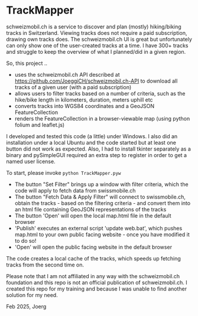 # TrackMapper
schweizmobil.ch is a service to discover and plan (mostly) hiking/biking tracks in Switzerland. Viewing tracks does not require a paid subscription, drawing own tracks does. The schweizmobil.ch UI is great but unfortunately can only show one of the user-created tracks at a time. I have 300+ tracks and struggle to keep the overview of what I planned/did in a given region.

So, this project ..
* uses the schweizmobil.ch API described at https://github.com/JoeggiCH/schweizmobil.ch-API to download all tracks of a given user (with a paid subscription)
* allows users to filter tracks based on a number of criteria, such as the hike/bike length in kilometers, duration, meters uphill etc
* converts tracks into WGS84 coordinates and a GeoJSON FeatureCollection
* renders the FeatureCollection in a browser-viewable map (using python folium and leaflet.js)

I developed and tested this code (a little) under Windows. 
I also did an installation under a local Ubuntu and the code started but at least one button did not work as expected. Also, I had to install tkinter separately as a binary and pySimpleGUI required an extra step to register in order to get a named user license.

To start, please invoke ```python TrackMapper.pyw```
- The button "Set Filter" brings up a window with filter criteria, which the code will apply to fetch data from swissmobile.ch
- The button "Fetch Data & Apply Filter" will connect to swissmobile.ch, obtain the tracks - based on the filtering criteria - and convert them into an html file containing GeoJSON representations of the tracks
- The button 'Open' will open the local map.html file in the default browser
- 'Publish' executes an external script 'update web.bat', which pushes map.html to your own public facing website - once you have modified it to do so!
- 'Open' will open the public facing website in the default browser

The code creates a local cache of the tracks, which speeds up fetching tracks from the second time on.

Please note that I am not affiliated in any way with the schweizmobil.ch foundation and this repo is not an official publication of schweizmobil.ch. I created this repo for my training and because I was unable to find another solution for my need.

Feb 2025, Joerg
